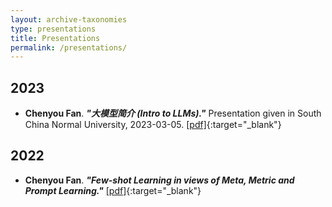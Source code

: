 ```yaml
---
layout: archive-taxonomies
type: presentations
title: Presentations
permalink: /presentations/
---
```



## 2023

* **Chenyou Fan**. ***"大模型简介 (Intro to LLMs)."*** Presentation given in South China Normal University, 2023-03-05. [[pdf]](https://fanchenyou.github.io/docs/llm_v2.pdf){:target="_blank"}


## 2022

* **Chenyou Fan**. ***"Few-shot Learning in views of Meta, Metric and Prompt Learning."*** [[pdf]](https://fanchenyou.github.io/docs/FSL.pdf){:target="_blank"}
